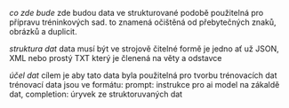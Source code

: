 *co zde bude*
zde budou data ve strukturované podobě použitelná pro přípravu tréninkových sad.
to znamená očištěná od přebytečných znaků, obrázků a duplicit.

*struktura dat*
data musí být ve strojově čitelné formě
je jedno ať už JSON, XML nebo prostý TXT který je členená na věty a odstavce

*účel dat*
cílem je aby tato data byla použitelná pro tvorbu trénovacích dat
trénovací data jsou ve formátu:
prompt: instrukce pro ai model na zákaldě dat,  completion: úryvek ze struktoruvaných dat
